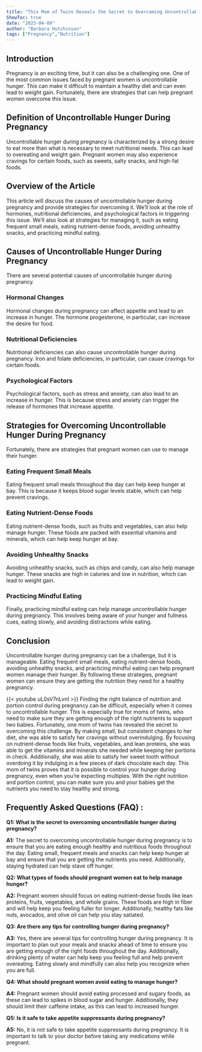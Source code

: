 ```yaml
---
title: "This Mom of Twins Reveals the Secret to Overcoming Uncontrollable Hunger During Pregnancy!"
ShowToc: true 
date: "2023-04-09"
author: "Barbara Hutchinson" 
tags: ["Pregnancy","Nutrition"]
---
```

## Introduction

Pregnancy is an exciting time, but it can also be a challenging one. One of the most common issues faced by pregnant women is uncontrollable hunger. This can make it difficult to maintain a healthy diet and can even lead to weight gain. Fortunately, there are strategies that can help pregnant women overcome this issue.

## Definition of Uncontrollable Hunger During Pregnancy

Uncontrollable hunger during pregnancy is characterized by a strong desire to eat more than what is necessary to meet nutritional needs. This can lead to overeating and weight gain. Pregnant women may also experience cravings for certain foods, such as sweets, salty snacks, and high-fat foods.

## Overview of the Article

This article will discuss the causes of uncontrollable hunger during pregnancy and provide strategies for overcoming it. We’ll look at the role of hormones, nutritional deficiencies, and psychological factors in triggering this issue. We’ll also look at strategies for managing it, such as eating frequent small meals, eating nutrient-dense foods, avoiding unhealthy snacks, and practicing mindful eating.

## Causes of Uncontrollable Hunger During Pregnancy

There are several potential causes of uncontrollable hunger during pregnancy.

### Hormonal Changes

Hormonal changes during pregnancy can affect appetite and lead to an increase in hunger. The hormone progesterone, in particular, can increase the desire for food.

### Nutritional Deficiencies

Nutritional deficiencies can also cause uncontrollable hunger during pregnancy. Iron and folate deficiencies, in particular, can cause cravings for certain foods.

### Psychological Factors

Psychological factors, such as stress and anxiety, can also lead to an increase in hunger. This is because stress and anxiety can trigger the release of hormones that increase appetite.

## Strategies for Overcoming Uncontrollable Hunger During Pregnancy

Fortunately, there are strategies that pregnant women can use to manage their hunger.

### Eating Frequent Small Meals

Eating frequent small meals throughout the day can help keep hunger at bay. This is because it keeps blood sugar levels stable, which can help prevent cravings.

### Eating Nutrient-Dense Foods

Eating nutrient-dense foods, such as fruits and vegetables, can also help manage hunger. These foods are packed with essential vitamins and minerals, which can help keep hunger at bay.

### Avoiding Unhealthy Snacks

Avoiding unhealthy snacks, such as chips and candy, can also help manage hunger. These snacks are high in calories and low in nutrition, which can lead to weight gain.

### Practicing Mindful Eating

Finally, practicing mindful eating can help manage uncontrollable hunger during pregnancy. This involves being aware of your hunger and fullness cues, eating slowly, and avoiding distractions while eating.

## Conclusion

Uncontrollable hunger during pregnancy can be a challenge, but it is manageable. Eating frequent small meals, eating nutrient-dense foods, avoiding unhealthy snacks, and practicing mindful eating can help pregnant women manage their hunger. By following these strategies, pregnant women can ensure they are getting the nutrition they need for a healthy pregnancy.

{{< youtube uL0sV7nLvnI >}} 
Finding the right balance of nutrition and portion control during pregnancy can be difficult, especially when it comes to uncontrollable hunger. This is especially true for moms of twins, who need to make sure they are getting enough of the right nutrients to support two babies. Fortunately, one mom of twins has revealed the secret to overcoming this challenge. By making small, but consistent changes to her diet, she was able to satisfy her cravings without overindulging. By focusing on nutrient-dense foods like fruits, vegetables, and lean proteins, she was able to get the vitamins and minerals she needed while keeping her portions in check. Additionally, she was able to satisfy her sweet tooth without overdoing it by indulging in a few pieces of dark chocolate each day. This mom of twins proves that it is possible to control your hunger during pregnancy, even when you’re expecting multiples. With the right nutrition and portion control, you can make sure you and your babies get the nutrients you need to stay healthy and strong.

## Frequently Asked Questions (FAQ) :
**Q1: What is the secret to overcoming uncontrollable hunger during pregnancy?**

**A1:** The secret to overcoming uncontrollable hunger during pregnancy is to ensure that you are eating enough healthy and nutritious foods throughout the day. Eating small, frequent meals and snacks can help keep hunger at bay and ensure that you are getting the nutrients you need. Additionally, staying hydrated can help stave off hunger. 

**Q2: What types of foods should pregnant women eat to help manage hunger?**

**A2:** Pregnant women should focus on eating nutrient-dense foods like lean proteins, fruits, vegetables, and whole grains. These foods are high in fiber and will help keep you feeling fuller for longer. Additionally, healthy fats like nuts, avocados, and olive oil can help you stay satiated. 

**Q3: Are there any tips for controlling hunger during pregnancy?**

**A3:** Yes, there are several tips for controlling hunger during pregnancy. It is important to plan out your meals and snacks ahead of time to ensure you are getting enough of the right foods throughout the day. Additionally, drinking plenty of water can help keep you feeling full and help prevent overeating. Eating slowly and mindfully can also help you recognize when you are full. 

**Q4: What should pregnant women avoid eating to manage hunger?**

**A4:** Pregnant women should avoid eating processed and sugary foods, as these can lead to spikes in blood sugar and hunger. Additionally, they should limit their caffeine intake, as this can lead to increased hunger. 

**Q5: Is it safe to take appetite suppressants during pregnancy?**

**A5:** No, it is not safe to take appetite suppressants during pregnancy. It is important to talk to your doctor before taking any medications while pregnant.




